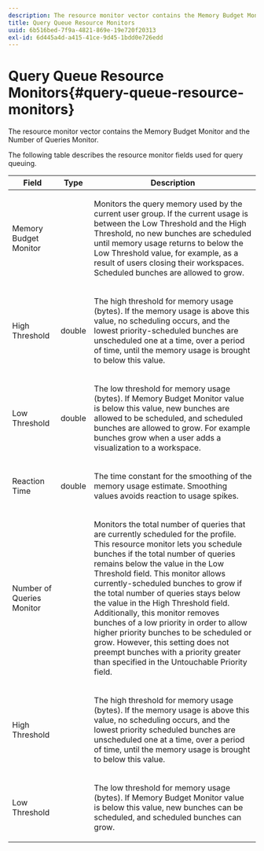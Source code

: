 ```yaml
---
description: The resource monitor vector contains the Memory Budget Monitor and the Number of Queries Monitor.
title: Query Queue Resource Monitors
uuid: 6b516bed-7f9a-4821-869e-19e720f20313
exl-id: 6d445a4d-a415-41ce-9d45-1bdd0e726edd
---
```

# Query Queue Resource Monitors{#query-queue-resource-monitors}

The resource monitor vector contains the Memory Budget Monitor and the Number of Queries Monitor.

 The following table describes the resource monitor fields used for query queuing.

<table id="table_9991EED2647A460FACA2DC80D4973A8E"> 
 <thead> 
  <tr> 
   <th colname="col1" class="entry"> Field </th> 
   <th colname="col2" class="entry"> Type </th> 
   <th colname="col3" class="entry"> Description </th> 
  </tr> 
 </thead>
 <tbody> 
  <tr> 
   <td colname="col1"> <p>Memory Budget Monitor </p> </td> 
   <td colname="col2"> </td> 
   <td colname="col3"> <p>Monitors the query memory used by the current user group. If the current usage is between the Low Threshold and the High Threshold, no new bunches are scheduled until memory usage returns to below the Low Threshold value, for example, as a result of users closing their workspaces. Scheduled bunches are allowed to grow. </p> </td> 
  </tr> 
  <tr> 
   <td colname="col1"> <p>High Threshold </p> </td> 
   <td colname="col2"> <p>double </p> </td> 
   <td colname="col3"> <p>The high threshold for memory usage (bytes). If the memory usage is above this value, no scheduling occurs, and the lowest priority-scheduled bunches are unscheduled one at a time, over a period of time, until the memory usage is brought to below this value. </p> </td> 
  </tr> 
  <tr> 
   <td colname="col1"> <p>Low Threshold </p> </td> 
   <td colname="col2"> <p>double </p> </td> 
   <td colname="col3"> <p>The low threshold for memory usage (bytes). If <span class="wintitle"> Memory Budget Monitor</span> value is below this value, new bunches are allowed to be scheduled, and scheduled bunches are allowed to grow. For example bunches grow when a user adds a visualization to a workspace. </p> </td> 
  </tr> 
  <tr> 
   <td colname="col1"> <p>Reaction Time </p> </td> 
   <td colname="col2"> <p>double </p> </td> 
   <td colname="col3"> <p>The time constant for the smoothing of the memory usage estimate. Smoothing values avoids reaction to usage spikes. </p> </td> 
  </tr> 
  <tr> 
   <td colname="col1"> <p>Number of Queries Monitor </p> </td> 
   <td colname="col2"> </td> 
   <td colname="col3"> <p>Monitors the total number of queries that are currently scheduled for the profile. This resource monitor lets you schedule bunches if the total number of queries remains below the value in the Low Threshold field. This monitor allows currently-scheduled bunches to grow if the total number of queries stays below the value in the High Threshold field. Additionally, this monitor removes bunches of a low priority in order to allow higher priority bunches to be scheduled or grow. However, this setting does not preempt bunches with a priority greater than specified in the Untouchable Priority field. </p> </td> 
  </tr> 
  <tr> 
   <td colname="col1"> <p>High Threshold </p> </td> 
   <td colname="col2"> </td> 
   <td colname="col3"> <p>The high threshold for memory usage (bytes). If the memory usage is above this value, no scheduling occurs, and the lowest priority scheduled bunches are unscheduled one at a time, over a period of time, until the memory usage is brought to below this value. </p> </td> 
  </tr> 
  <tr> 
   <td colname="col1"> <p>Low Threshold </p> </td> 
   <td colname="col2"> </td> 
   <td colname="col3"> <p>The low threshold for memory usage (bytes). If <span class="wintitle"> Memory Budget Monitor</span> value is below this value, new bunches can be scheduled, and scheduled bunches can grow. </p> </td> 
  </tr> 
 </tbody> 
</table>
